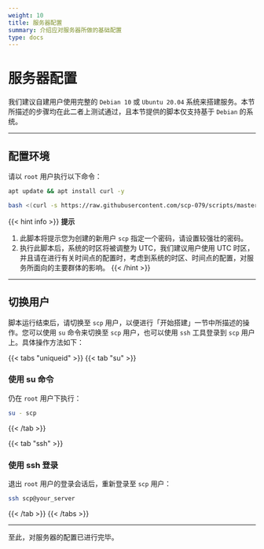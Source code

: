 ```yaml
---
weight: 10
title: 服务器配置
summary: 介绍应对服务器所做的基础配置
type: docs
---
```


# 服务器配置

我们建议自建用户使用完整的 `Debian 10` 或 `Ubuntu 20.04` 系统来搭建服务。本节所描述的步骤均在此二者上测试通过，且本节提供的脚本仅支持基于 `Debian` 的系统。

---

## 配置环境

请以 `root` 用户执行以下命令：

```bash
apt update && apt install curl -y
```

```bash
bash <(curl -s https://raw.githubusercontent.com/scp-079/scripts/master/root.sh)
```

{{< hint info >}}
**提示**  

1. 此脚本将提示您为创建的新用户 `scp` 指定一个密码，请设置较强壮的密码。
2. 执行此脚本后，系统的时区将被调整为 UTC，我们建议用户使用 UTC 时区，并且请在进行有关时间点的配置时，考虑到系统的时区、时间点的配置，对服务所面向的主要群体的影响。
{{< /hint >}}

---

## 切换用户

脚本运行结束后，请切换至 `scp` 用户，以便进行「开始搭建」一节中所描述的操作。您可以使用 `su` 命令来切换至 `scp` 用户，也可以使用 `ssh` 工具登录到 `scp` 用户上。具体操作方法如下：

{{< tabs "uniqueid" >}}
{{< tab "su" >}}
### 使用 su 命令

仍在 `root` 用户下执行：

```bash
su - scp
```
{{< /tab >}}

{{< tab "ssh" >}}

### 使用 ssh 登录

退出 `root` 用户的登录会话后，重新登录至 `scp` 用户：

```bash
ssh scp@your_server
```
{{< /tab >}}
{{< /tabs >}}

---

至此，对服务器的配置已进行完毕。
